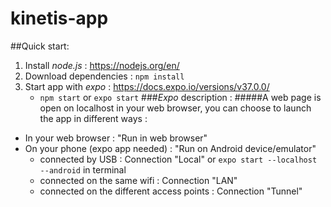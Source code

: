 # kinetis-app

##Quick start:
1. Install *node.js* : https://nodejs.org/en/
2. Download dependencies : `npm install` 
3. Start app with *expo* : https://docs.expo.io/versions/v37.0.0/
    * `npm start` or `expo start`
###*Expo* description :
#####A web page is open on localhost in your web browser, you can choose to launch the app in different ways :
* In your web browser : "Run in web browser"
* On your phone (expo app needed) : "Run on Android device/emulator"
  * connected by USB : Connection "Local" or `expo start --localhost --android` in terminal
  * connected on the same wifi : Connection "LAN"
  * connected on the different access points : Connection "Tunnel"